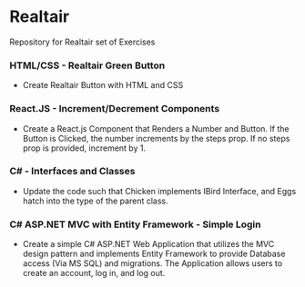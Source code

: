# Realtair
Repository for Realtair set of Exercises

### HTML/CSS - Realtair Green Button
- Create Realtair Button with HTML and CSS

### React.JS - Increment/Decrement Components
- Create a React.js Component that Renders a Number and Button. If the Button is Clicked, the number increments by the steps prop. If no steps prop is provided, increment by 1.

### C# - Interfaces and Classes
- Update the code such that Chicken implements IBird Interface, and Eggs hatch into the type of the parent class. 

### C# ASP.NET MVC with Entity Framework - Simple Login
- Create a simple C# ASP.NET Web Application that utilizes the MVC design pattern and implements Entity Framework to provide Database access (Via MS SQL) and migrations. The Application allows users to create an account, log in, and log out.
